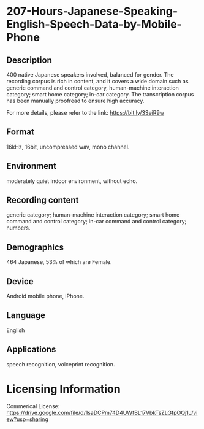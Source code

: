 # 207-Hours-Japanese-Speaking-English-Speech-Data-by-Mobile-Phone


## Description
400 native Japanese speakers involved, balanced for gender. The recording corpus is rich in content, and it covers a wide domain such as generic command and control category, human-machine interaction category; smart home category; in-car category. The transcription corpus has been manually proofread to ensure high accuracy.

For more details, please refer to the link: https://bit.ly/3SeiR9w

## Format
16kHz, 16bit, uncompressed wav, mono channel.

## Environment
moderately quiet indoor environment, without echo.

## Recording content
generic category; human-machine interaction category; smart home command and control category; in-car command and control category; numbers.

## Demographics
464 Japanese, 53% of which are Female.

## Device
Android mobile phone, iPhone.

## Language
English

## Applications
speech recognition, voiceprint recognition.

# Licensing Information
Commerical License: https://drive.google.com/file/d/1saDCPm74D4UWfBL17VbkTsZLGfpOQj1J/view?usp=sharing
